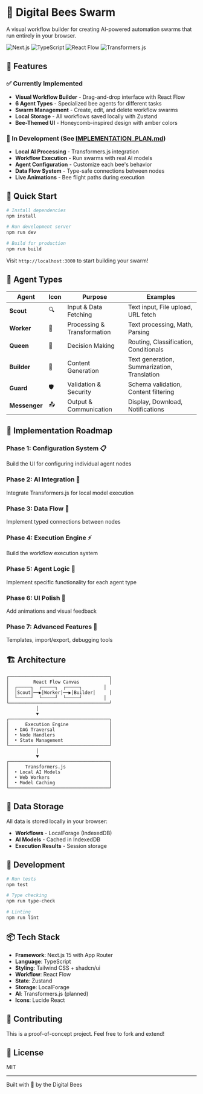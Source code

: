# 🐝 Digital Bees Swarm

A visual workflow builder for creating AI-powered automation swarms that run entirely in your browser.

![Next.js](https://img.shields.io/badge/Next.js-15-black)
![TypeScript](https://img.shields.io/badge/TypeScript-5-blue)
![React Flow](https://img.shields.io/badge/React%20Flow-12-purple)
![Transformers.js](https://img.shields.io/badge/Transformers.js-Ready-green)

## 🌟 Features

### ✅ Currently Implemented
- **Visual Workflow Builder** - Drag-and-drop interface with React Flow
- **6 Agent Types** - Specialized bee agents for different tasks
- **Swarm Management** - Create, edit, and delete workflow swarms
- **Local Storage** - All workflows saved locally with Zustand
- **Bee-Themed UI** - Honeycomb-inspired design with amber colors

### 🚧 In Development (See [IMPLEMENTATION_PLAN.md](./IMPLEMENTATION_PLAN.md))
- **Local AI Processing** - Transformers.js integration
- **Workflow Execution** - Run swarms with real AI models
- **Agent Configuration** - Customize each bee's behavior
- **Data Flow System** - Type-safe connections between nodes
- **Live Animations** - Bee flight paths during execution

## 🏃 Quick Start

```bash
# Install dependencies
npm install

# Run development server
npm run dev

# Build for production
npm run build
```

Visit `http://localhost:3000` to start building your swarm!

## 🐝 Agent Types

| Agent | Icon | Purpose | Examples |
|-------|------|---------|----------|
| **Scout** | 🔍 | Input & Data Fetching | Text input, File upload, URL fetch |
| **Worker** | 🔨 | Processing & Transformation | Text processing, Math, Parsing |
| **Queen** | 👑 | Decision Making | Routing, Classification, Conditionals |
| **Builder** | 🔧 | Content Generation | Text generation, Summarization, Translation |
| **Guard** | 🛡️ | Validation & Security | Schema validation, Content filtering |
| **Messenger** | 📤 | Output & Communication | Display, Download, Notifications |

## 🎯 Implementation Roadmap

### Phase 1: Configuration System 📋
Build the UI for configuring individual agent nodes

### Phase 2: AI Integration 🤖
Integrate Transformers.js for local model execution

### Phase 3: Data Flow 🔄
Implement typed connections between nodes

### Phase 4: Execution Engine ⚡
Build the workflow execution system

### Phase 5: Agent Logic 🐝
Implement specific functionality for each agent type

### Phase 6: UI Polish 🎨
Add animations and visual feedback

### Phase 7: Advanced Features 🚀
Templates, import/export, debugging tools

## 🏗️ Architecture

```
┌─────────────────────────────────────┐
│         React Flow Canvas           │
│  ┌─────┐  ┌─────┐  ┌─────┐        │
│  │Scout│──▶│Worker│──▶│Builder│     │
│  └─────┘  └─────┘  └─────┘        │
└─────────────────────────────────────┘
           │
           ▼
┌─────────────────────────────────────┐
│      Execution Engine               │
│  • DAG Traversal                    │
│  • Node Handlers                    │
│  • State Management                 │
└─────────────────────────────────────┘
           │
           ▼
┌─────────────────────────────────────┐
│      Transformers.js                │
│  • Local AI Models                  │
│  • Web Workers                      │
│  • Model Caching                    │
└─────────────────────────────────────┘
```

## 💾 Data Storage

All data is stored locally in your browser:
- **Workflows** - LocalForage (IndexedDB)
- **AI Models** - Cached in IndexedDB
- **Execution Results** - Session storage

## 🧪 Development

```bash
# Run tests
npm test

# Type checking
npm run type-check

# Linting
npm run lint
```

## 📦 Tech Stack

- **Framework**: Next.js 15 with App Router
- **Language**: TypeScript
- **Styling**: Tailwind CSS + shadcn/ui
- **Workflow**: React Flow
- **State**: Zustand
- **Storage**: LocalForage
- **AI**: Transformers.js (planned)
- **Icons**: Lucide React

## 🤝 Contributing

This is a proof-of-concept project. Feel free to fork and extend!

## 📄 License

MIT

---

Built with 🍯 by the Digital Bees